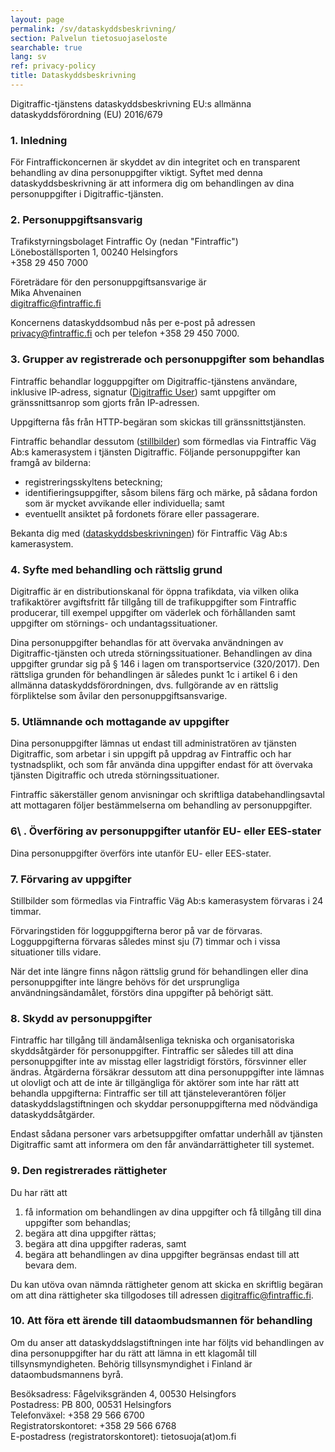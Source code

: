 ```yaml
---
layout: page
permalink: /sv/dataskyddsbeskrivning/
section: Palvelun tietosuojaseloste
searchable: true
lang: sv
ref: privacy-policy
title: Dataskyddsbeskrivning
---
```


Digitraffic-tjänstens dataskyddsbeskrivning EU:s allmänna dataskyddsförordning (EU) 2016/679

### 1\. Inledning

För Fintraffickoncernen är skyddet av din integritet och en transparent behandling av dina personuppgifter viktigt. Syftet med denna dataskyddsbeskrivning är att informera dig om behandlingen av dina personuppgifter i Digitraffic-tjänsten.

### 2\. Personuppgiftsansvarig

Trafikstyrningsbolaget Fintraffic Oy (nedan "Fintraffic")<br/>
Löneboställsporten 1, 00240 Helsingfors<br/>
+358 29 450 7000<br/>

Företrädare för den personuppgiftsansvarige är<br/>
Mika Ahvenainen<br/>
digitraffic@fintraffic.fi<br/>

Koncernens dataskyddsombud nås per e-post på adressen privacy@fintraffic.fi och per telefon +358 29 450 7000.

### 3\. Grupper av registrerade och personuppgifter som behandlas

Fintraffic behandlar logguppgifter om Digitraffic-tjänstens användare, inklusive IP-adress, signatur ([Digitraffic User](https://www.digitraffic.fi/en/support/instructions/#headers-to-identify-the-application)) samt uppgifter om gränssnittsanrop som gjorts från IP-adressen.

Uppgifterna fås från HTTP-begäran som skickas till gränssnittstjänsten. 

Fintraffic behandlar dessutom ([stillbilder](https://www.digitraffic.fi/en/road-traffic/#weather-cameras)) som förmedlas via Fintraffic Väg Ab:s kamerasystem i tjänsten Digitraffic. Följande personuppgifter kan framgå av bilderna:
- registreringsskyltens beteckning;
- identifieringsuppgifter, såsom bilens färg och märke, på sådana fordon som är mycket avvikande eller individuella; samt
- eventuellt ansiktet på fordonets förare eller passagerare.

Bekanta dig med ([dataskyddsbeskrivningen](https://www.fintraffic.fi/sv/tie/dataskyddsbeskrivningen-fintraffic-vag-abs-kamerasystem)) för Fintraffic Väg Ab:s kamerasystem.

### 4\. Syfte med behandling och rättslig grund

Digitraffic är en distributionskanal för öppna trafikdata, via vilken olika trafikaktörer avgiftsfritt får tillgång till de trafikuppgifter som Fintraffic producerar, till exempel uppgifter om väderlek och förhållanden samt uppgifter om störnings- och undantagssituationer.

Dina personuppgifter behandlas för att övervaka användningen av Digitraffic-tjänsten och utreda störningssituationer. Behandlingen av dina uppgifter grundar sig på § 146 i lagen om transportservice (320/2017). Den rättsliga grunden för behandlingen är således punkt 1c i artikel 6 i den allmänna dataskyddsförordningen, dvs. fullgörande av en rättslig förpliktelse som åvilar den personuppgiftsansvarige.

### 5\. Utlämnande och mottagande av uppgifter

Dina personuppgifter lämnas ut endast till administratören av tjänsten Digitraffic, som arbetar i sin uppgift på uppdrag av Fintraffic och har tystnadsplikt, och som får använda dina uppgifter endast för att övervaka tjänsten Digitraffic och utreda störningssituationer.

Fintraffic säkerställer genom anvisningar och skriftliga databehandlingsavtal att mottagaren följer bestämmelserna om behandling av personuppgifter.

### 6\ . Överföring av personuppgifter utanför EU- eller EES-stater

Dina personuppgifter överförs inte utanför EU- eller EES-stater.

### 7\. Förvaring av uppgifter

Stillbilder som förmedlas via Fintraffic Väg Ab:s kamerasystem förvaras i 24 timmar. 

Förvaringstiden för logguppgifterna beror på var de förvaras. Logguppgifterna förvaras således minst sju (7) timmar och i vissa situationer tills vidare.

När det inte längre finns någon rättslig grund för behandlingen eller dina personuppgifter inte längre behövs för det ursprungliga användningsändamålet, förstörs dina uppgifter på behörigt sätt.

### 8\. Skydd av personuppgifter

Fintraffic har tillgång till ändamålsenliga tekniska och organisatoriska skyddsåtgärder för personuppgifter. Fintraffic ser således till att dina personuppgifter inte av misstag eller lagstridigt förstörs, försvinner eller ändras. Åtgärderna försäkrar dessutom att dina personuppgifter inte lämnas ut olovligt och att de inte är tillgängliga för aktörer som inte har rätt att behandla uppgifterna: Fintraffic ser till att tjänsteleverantören följer dataskyddslagstiftningen och skyddar personuppgifterna med nödvändiga dataskyddsåtgärder.

Endast sådana personer vars arbetsuppgifter omfattar underhåll av tjänsten Digitraffic samt att informera om den får användarrättigheter till systemet.

### 9\. Den registrerades rättigheter

Du har rätt att
1. få information om behandlingen av dina uppgifter och få tillgång till dina uppgifter som behandlas;
2. begära att dina uppgifter rättas;
3. begära att dina uppgifter raderas, samt
4. begära att behandlingen av dina uppgifter begränsas endast till att bevara dem. 

Du kan utöva ovan nämnda rättigheter genom att skicka en skriftlig begäran om att dina rättigheter ska tillgodoses till adressen digitraffic@fintraffic.fi.

### 10\. Att föra ett ärende till dataombudsmannen för behandling

Om du anser att dataskyddslagstiftningen inte har följts vid behandlingen av dina personuppgifter har du rätt att lämna in ett klagomål till tillsynsmyndigheten. Behörig tillsynsmyndighet i Finland är dataombudsmannens byrå.

Besöksadress: Fågelviksgränden 4, 00530 Helsingfors<br/>
Postadress: PB 800, 00531 Helsingfors<br/>
Telefonväxel: +358 29 566 6700<br/>
Registratorskontoret: +358 29 566 6768<br/>
E-postadress (registratorskontoret): tietosuoja(at)om.fi